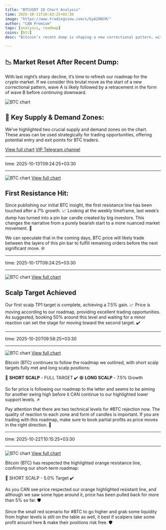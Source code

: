```yaml
---
title: "BTCUSDT 1D Chart Analysis"
time: 2025-10-11T10:43:25+03:30
image: "https://www.tradingview.com/x/GyA2ONCM/"
author: "CAN Premium"
tags: [analysis, roadmap]
coins: [btc]
desc: "Bitcoin’s recent dump is shaping a new correctional pattern, with retracements and supply-demand zones creating trading opportunities. Get our expert BTC analysis and roadmap for the next big move."

---
```


## 📉 Market Reset After Recent Dump:

With last night’s sharp decline, it’s time to refresh our roadmap for the crypto market. If we consider this brutal move as the start of a new correctional pattern, wave A is likely followed by a retracement in the form of wave B before continuing downward.

![BTC chart](https://www.tradingview.com/x/GyA2ONCM/)

## 📌 Key Supply & Demand Zones:

We’ve highlighted two crucial supply and demand zones on the chart. These areas can be used strategically for trading opportunities, offering potential entry and exit points for BTC traders.

[View full chart](https://www.tradingview.com/x/GyA2ONCM/)
[VIP Telegram channel](https://t.me/+2znhsiCGpI81MzQ0)

---

time: 2025-10-13T09:24:25+03:30

---

![BTC chart](https://www.tradingview.com/x/zb8FJ7kY/)
[View full chart](https://www.tradingview.com/x/zb8FJ7kY/)

## First Resistance Hit:

Since publishing our initial BTC insight, the first resistance line has been touched after a 7% growth. 📈
Looking at the weekly timeframe, last week’s dump has turned into a pin bar candle created by big investors. This changes the narrative from a purely bearish start to a more nuanced market movement. 🧐

We can speculate that in the coming days, BTC price will likely trade between the layers of this pin bar to fulfill remaining orders before the next significant move. 🌐

---

time: 2025-10-17T09:24:25+03:30

---

![BTC chart](https://www.tradingview.com/x/c4bd3TMM/)
[View full chart](https://www.tradingview.com/x/c4bd3TMM/)

## Scalp Target Achieved

Our first scalp TP1 target is complete, achieving a 7.5% gain. 📈
Price is moving according to our roadmap, providing excellent trading opportunities. As suggested, booking 50% around this level and waiting for a minor reaction can set the stage for moving toward the second target. ✔️

---

time: 2025-10-20T09:58:25+03:30

---

![BTC chart](https://www.tradingview.com/x/McUG0vzw/)
[View full chart](https://www.tradingview.com/x/McUG0vzw/)

Bitcoin (BTC) continues to follow the roadmap we outlined, with short scalp targets fully met and long scalp positions:

🔴 **SHORT SCALP** - FULL TARGET ✔️
🟢 **LONG SCALP** - 7.5% Growth

So far price is following our roadmap to the letter and seems to be aiming for another swing high before it CAN continue to our highlighted lower support levels. ↗️

Pay attention that there are two technical levels for #BTC rejection now. The quality of reaction to each zone and form of candles is important. If you are trading with this roadmap, make sure to book partial profits as price moves in the right direction. 🫴

---

time: 2025-10-22T10:15:25+03:30

---

![BTC chart](https://www.tradingview.com/x/hUWChBmP/)
[View full chart](https://www.tradingview.com/x/hUWChBmP/)

Bitcoin (BTC) has respected the highlighted orange resistance line, confirming our short-term roadmap:

🔴 SHORT SCALP - 5.0% Target ✔️

As you CAN see price respected our orange highlighted resistant line, and although we saw some hype around it, price has been pulled back for more than 5% so far. 🛡

Since the small red scenario for #BTC to go higher and grab some liquidity from higher levels is still on the table as well, it best if scalpers take some profit around here & make their positions risk free. 🛡
